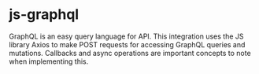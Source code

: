 # js-graphql

GraphQL is an easy query language for API. This integration uses the JS library Axios to make POST requests for accessing GraphQL queries and mutations. Callbacks and async operations are important concepts to note when implementing this.
